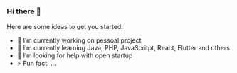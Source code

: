 ### Hi there 👋


Here are some ideas to get you started:

- 🔭 I’m currently working on pessoal project
- 🌱 I’m currently learning Java, PHP, JavaScritpt, React, Flutter and others
- 🤔 I’m looking for help with open startup
- ⚡ Fun fact: ...
